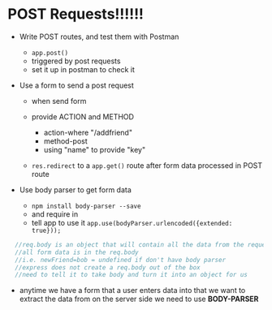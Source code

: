 # POST Requests!!!!!!

* Write POST routes, and test them with Postman
  - `app.post()`
  - triggered by post requests
  - set it up in postman to check it

* Use a form to send a post request
  - when send form
  - provide ACTION and METHOD
    - action-where "/addfriend"
    - method-post
    - using "name" to provide "key"

  - `res.redirect` to a `app.get()` route after form data processed in POST route

* Use body parser to get form data
  - `npm install body-parser --save`
  - and require in
  - tell app to use it `app.use(bodyParser.urlencoded({extended: true}));`
```js
  //req.body is an object that will contain all the data from the request body
  //all form data is in the req.body
  //i.e. newFriend=bob = undefined if don't have body parser
  //express does not create a req.body out of the box
  //need to tell it to take body and turn it into an object for us
```
  - anytime we have a form that a user enters data into that we want to extract the data from on the server side we need to use **BODY-PARSER**